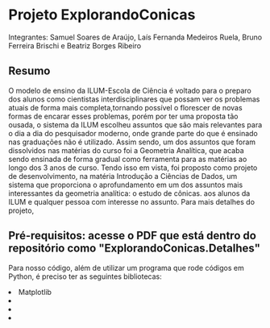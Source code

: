 # **Projeto ExplorandoConicas**

Integrantes: Samuel Soares de Araújo, Laís Fernanda Medeiros Ruela, Bruno Ferreira Brischi e Beatriz Borges Ribeiro

## Resumo
O modelo de ensino da ILUM-Escola de Ciência é voltado para o preparo dos alunos como cientistas interdisciplinares que possam ver os problemas atuais de forma mais completa,tornando possível o florescer de novas formas de encarar esses problemas, porém por ter uma proposta tão ousada, o sistema da ILUM escolheu assuntos que são mais relevantes para o dia a dia do pesquisador moderno, onde grande parte do que é ensinado nas graduações não é utilizado. Assim sendo, um dos assuntos que foram dissolvidos nas matérias do curso foi a Geometria Analítica, que acaba sendo ensinada de forma gradual como ferramenta para as matérias ao longo dos 3 anos de curso. Tendo isso em vista, foi proposto como projeto de desenvolvimento, na matéria Introdução a Ciências de Dados, um sistema que proporciona o aprofundamento em um dos assuntos mais interessantes da geometria analítica: o estudo de cônicas. aos alunos da ILUM e qualquer pessoa com interesse no assunto. Para mais detalhes do projeto, 

## Pré-requisitos: acesse o PDF que está dentro do repositório como "ExplorandoConicas.Detalhes"
Para nosso código, além de utilizar um programa que rode códigos em Python, é preciso ter as seguintes bibliotecas:
<li>Matplotlib</li>
<li></li>
<li></li>
<li></li>
